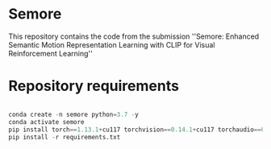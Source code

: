 # Semore

This repository contains the code from the submission ''Semore: Enhanced Semantic Motion Representation Learning with CLIP for Visual Reinforcement Learning''

# Repository requirements

```python

conda create -n semore python=3.7 -y
conda activate semore
pip install torch==1.13.1+cu117 torchvision==0.14.1+cu117 torchaudio==0.13.1 --extra-index-url https://download.pytorch.org/whl/cu117
pip install -r requirements.txt

